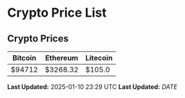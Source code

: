 # Crypto Price List

## Crypto Prices
| Bitcoin | Ethereum | Litecoin |
| ------- | -------- | -------- |
| $94712 | $3268.32 | $105.0 |
**Last Updated:** 2025-01-10 23:29 UTC
**Last Updated:** $DATE$

